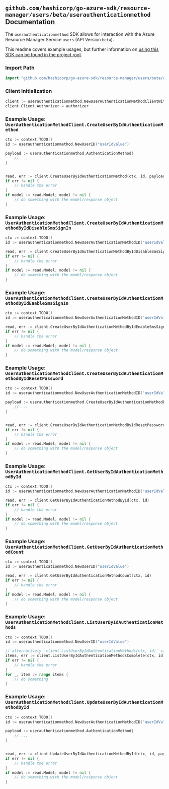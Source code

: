 
## `github.com/hashicorp/go-azure-sdk/resource-manager/users/beta/userauthenticationmethod` Documentation

The `userauthenticationmethod` SDK allows for interaction with the Azure Resource Manager Service `users` (API Version `beta`).

This readme covers example usages, but further information on [using this SDK can be found in the project root](https://github.com/hashicorp/go-azure-sdk/tree/main/docs).

### Import Path

```go
import "github.com/hashicorp/go-azure-sdk/resource-manager/users/beta/userauthenticationmethod"
```


### Client Initialization

```go
client := userauthenticationmethod.NewUserAuthenticationMethodClientWithBaseURI("https://management.azure.com")
client.Client.Authorizer = authorizer
```


### Example Usage: `UserAuthenticationMethodClient.CreateUserByIdAuthenticationMethod`

```go
ctx := context.TODO()
id := userauthenticationmethod.NewUserID("userIdValue")

payload := userauthenticationmethod.AuthenticationMethod{
	// ...
}


read, err := client.CreateUserByIdAuthenticationMethod(ctx, id, payload)
if err != nil {
	// handle the error
}
if model := read.Model; model != nil {
	// do something with the model/response object
}
```


### Example Usage: `UserAuthenticationMethodClient.CreateUserByIdAuthenticationMethodByIdDisableSmsSignIn`

```go
ctx := context.TODO()
id := userauthenticationmethod.NewUserAuthenticationMethodID("userIdValue", "authenticationMethodIdValue")

read, err := client.CreateUserByIdAuthenticationMethodByIdDisableSmsSignIn(ctx, id)
if err != nil {
	// handle the error
}
if model := read.Model; model != nil {
	// do something with the model/response object
}
```


### Example Usage: `UserAuthenticationMethodClient.CreateUserByIdAuthenticationMethodByIdEnableSmsSignIn`

```go
ctx := context.TODO()
id := userauthenticationmethod.NewUserAuthenticationMethodID("userIdValue", "authenticationMethodIdValue")

read, err := client.CreateUserByIdAuthenticationMethodByIdEnableSmsSignIn(ctx, id)
if err != nil {
	// handle the error
}
if model := read.Model; model != nil {
	// do something with the model/response object
}
```


### Example Usage: `UserAuthenticationMethodClient.CreateUserByIdAuthenticationMethodByIdResetPassword`

```go
ctx := context.TODO()
id := userauthenticationmethod.NewUserAuthenticationMethodID("userIdValue", "authenticationMethodIdValue")

payload := userauthenticationmethod.CreateUserByIdAuthenticationMethodByIdResetPasswordRequest{
	// ...
}


read, err := client.CreateUserByIdAuthenticationMethodByIdResetPassword(ctx, id, payload)
if err != nil {
	// handle the error
}
if model := read.Model; model != nil {
	// do something with the model/response object
}
```


### Example Usage: `UserAuthenticationMethodClient.GetUserByIdAuthenticationMethodById`

```go
ctx := context.TODO()
id := userauthenticationmethod.NewUserAuthenticationMethodID("userIdValue", "authenticationMethodIdValue")

read, err := client.GetUserByIdAuthenticationMethodById(ctx, id)
if err != nil {
	// handle the error
}
if model := read.Model; model != nil {
	// do something with the model/response object
}
```


### Example Usage: `UserAuthenticationMethodClient.GetUserByIdAuthenticationMethodCount`

```go
ctx := context.TODO()
id := userauthenticationmethod.NewUserID("userIdValue")

read, err := client.GetUserByIdAuthenticationMethodCount(ctx, id)
if err != nil {
	// handle the error
}
if model := read.Model; model != nil {
	// do something with the model/response object
}
```


### Example Usage: `UserAuthenticationMethodClient.ListUserByIdAuthenticationMethods`

```go
ctx := context.TODO()
id := userauthenticationmethod.NewUserID("userIdValue")

// alternatively `client.ListUserByIdAuthenticationMethods(ctx, id)` can be used to do batched pagination
items, err := client.ListUserByIdAuthenticationMethodsComplete(ctx, id)
if err != nil {
	// handle the error
}
for _, item := range items {
	// do something
}
```


### Example Usage: `UserAuthenticationMethodClient.UpdateUserByIdAuthenticationMethodById`

```go
ctx := context.TODO()
id := userauthenticationmethod.NewUserAuthenticationMethodID("userIdValue", "authenticationMethodIdValue")

payload := userauthenticationmethod.AuthenticationMethod{
	// ...
}


read, err := client.UpdateUserByIdAuthenticationMethodById(ctx, id, payload)
if err != nil {
	// handle the error
}
if model := read.Model; model != nil {
	// do something with the model/response object
}
```
